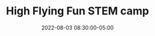 ---
date: 2022-08-03 08:30:00-05:00
dates: 8:30 am every day from Aug 1 2022 to Aug 4 2022
draft: false
durationMinutes: 180
title: High Flying Fun STEM camp
---